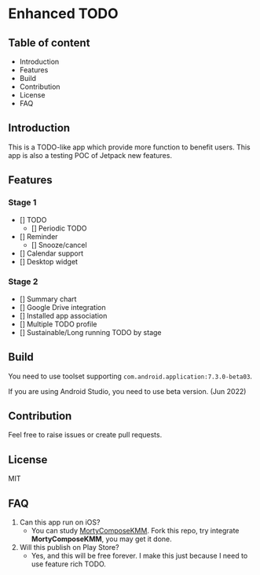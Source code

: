 # Enhanced TODO
## Table of content
- Introduction
- Features
- Build
- Contribution
- License
- FAQ

## Introduction
This is a TODO-like app which provide more function to benefit users. This app is also a testing POC of Jetpack new features.

## Features
### Stage 1
- [] TODO
  - [] Periodic TODO
- [] Reminder
  - [] Snooze/cancel
- [] Calendar support
- [] Desktop widget

### Stage 2
- [] Summary chart
- [] Google Drive integration
- [] Installed app association
- [] Multiple TODO profile
- [] Sustainable/Long running TODO by stage

## Build
You need to use toolset supporting `com.android.application:7.3.0-beta03`.

If you are using Android Studio, you need to use beta version. (Jun 2022)

## Contribution
Feel free to raise issues or create pull requests.

## License
MIT

## FAQ
1. Can this app run on iOS?
   - You can study [MortyComposeKMM](https://github.com/joreilly/MortyComposeKMM). Fork this repo, try integrate **MortyComposeKMM**, you may get it done.
2. Will this publish on Play Store?
   - Yes, and this will be free forever. I make this just because I need to use feature rich TODO.